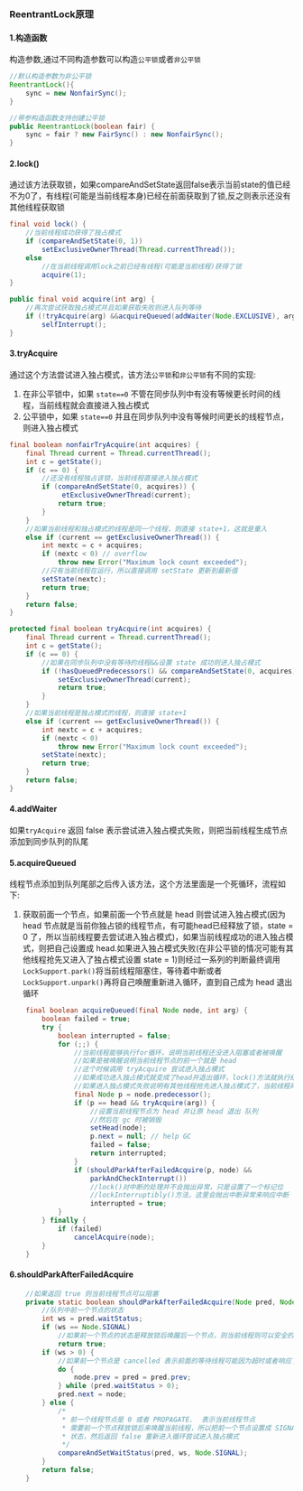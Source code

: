 ### ReentrantLock原理
#### 1.构造函数
构造参数,通过不同构造参数可以构造`公平锁`或者`非公平锁`
```java
//默认构造参数为非公平锁
ReentrantLock(){
	sync = new NonfairSync();
}

//带参构造函数支持创建公平锁
public ReentrantLock(boolean fair) {
    sync = fair ? new FairSync() : new NonfairSync();
}
```
#### 2.lock()
通过该方法获取锁，如果compareAndSetState返回false表示当前state的值已经不为0了，有线程(可能是当前线程本身)已经在前面获取到了锁,反之则表示还没有其他线程获取锁
```java
final void lock() {
	//当前线程成功获得了独占模式 
    if (compareAndSetState(0, 1))
        setExclusiveOwnerThread(Thread.currentThread());
    else
	    //在当前线程调用lock之前已经有线程(可能是当前线程)获得了锁
        acquire(1);
}
```
```java
public final void acquire(int arg) {
	//再次尝试获取独占模式并且如果获取失败则进入队列等待
    if (!tryAcquire(arg) &&acquireQueued(addWaiter(Node.EXCLUSIVE), arg))
        selfInterrupt();
}
```
#### 3.tryAcquire
通过这个方法尝试进入独占模式，该方法`公平锁`和`非公平锁`有不同的实现:
1. 在非公平锁中，如果 `state==0` 不管在同步队列中有没有等候更长时间的线程，当前线程就会直接进入独占模式
2. 公平锁中，如果 `state==0` 并且在同步队列中没有等候时间更长的线程节点，则进入独占模式
```java
final boolean nonfairTryAcquire(int acquires) {
	final Thread current = Thread.currentThread();
	int c = getState();
	if (c == 0) {
		//还没有线程独占该锁，当前线程直接进入独占模式
	    if (compareAndSetState(0, acquires)) {
	         etExclusiveOwnerThread(current);
	        return true;
	    }
	}
	//如果当前线程和独占模式的线程是同一个线程，则直接 state+1，这就是重入
	else if (current == getExclusiveOwnerThread()) {
	    int nextc = c + acquires;
	    if (nextc < 0) // overflow
	        throw new Error("Maximum lock count exceeded");
	    //只有当前线程在运行，所以直接调用 setState 更新到最新值
	    setState(nextc);
	    return true;
	}
	return false;
}
```
```java
protected final boolean tryAcquire(int acquires) {
    final Thread current = Thread.currentThread();
    int c = getState();
    if (c == 0) {
	    //如果在同步队列中没有等待的线程&&设置 state 成功则进入独占模式
        if (!hasQueuedPredecessors() && compareAndSetState(0, acquires)) {
            setExclusiveOwnerThread(current);
            return true;
        }
    }
    //如果当前线程是独占模式的线程，则直接 state+1
    else if (current == getExclusiveOwnerThread()) {
        int nextc = c + acquires;
        if (nextc < 0)
            throw new Error("Maximum lock count exceeded");
        setState(nextc);
        return true;
    }
    return false;
}
```
#### 4.addWaiter
如果`tryAcquire` 返回 false 表示尝试进入独占模式失败，则把当前线程生成节点添加到同步队列的队尾
#### 5.acquireQueued
线程节点添加到队列尾部之后传入该方法，这个方法里面是一个死循环，流程如下:
1. 获取前面一个节点，如果前面一个节点就是 head 则尝试进入独占模式(因为 head 节点就是当前你独占锁的线程节点，有可能head已经释放了锁，state = 0 了，所以当前线程要去尝试进入独占模式)，如果当前线程成功的进入独占模式，则把自己设置成 head.如果进入独占模式失败(在非公平锁的情况可能有其他线程抢先又进入了独占模式设置 state = 1)则经过一系列的判断最终调用`LockSupport.park()`将当前线程阻塞住，等待着中断或者`LockSupport.unpark()`再将自己唤醒重新进入循环，直到自己成为 head 退出循环
```java
    final boolean acquireQueued(final Node node, int arg) {
        boolean failed = true;
        try {
            boolean interrupted = false;
            for (;;) {
	            //当前线程能够执行for循环，说明当前线程还没进入阻塞或者被唤醒
	            //如果是被唤醒说明当前线程节点的前一个就是 head
		        //这个时候调用 tryAcquire 尝试进入独占模式
		        //如果成功进入独占模式就变成了head并退出循环，lock()方法就执行结束了
		        //如果进入独占模式失败说明有其他线程抢先进入独占模式了，当前线程再重新进入阻塞状态，这就是非公平锁的情况下线程可能会重复的被唤醒挂起
                final Node p = node.predecessor();
                if (p == head && tryAcquire(arg)) {
	                //设置当前线程节点为 head 并让原 head 退出 队列
	                //然后在 gc 时被销毁
                    setHead(node);
                    p.next = null; // help GC
                    failed = false;
                    return interrupted;
                }
                if (shouldParkAfterFailedAcquire(p, node) &&
                    parkAndCheckInterrupt())
                    //lock()对中断的处理并不会抛出异常，只是设置了一个标记位
	                //lockInterruptibly()方法，这里会抛出中断异常来响应中断
                    interrupted = true;
            }
        } finally {
            if (failed)
                cancelAcquire(node);
        }
    }
```
#### 6.shouldParkAfterFailedAcquire
```java
	//如果返回 true 则当前线程节点可以阻塞
    private static boolean shouldParkAfterFailedAcquire(Node pred, Node node) {
	    //队列中前一个节点的状态
        int ws = pred.waitStatus;
        if (ws == Node.SIGNAL)
	        //如果前一个节点的状态是释放锁后唤醒后一个节点，则当前线程则可以安全的等待被唤醒
            return true;
        if (ws > 0) {
	        //如果前一个节点是 cancelled 表示前面的等待线程可能因为超时或者响应了中断取消了继续阻塞，
            do {
                node.prev = pred = pred.prev;
            } while (pred.waitStatus > 0);
            pred.next = node;
        } else {
            /*
             * 前一个线程节点是 0 或者 PROPAGATE.  表示当前线程节点
             * 需要前一个节点释放锁后来唤醒当前线程，所以把前一个节点设置成 SIGNAL
             * 状态，然后返回 false 重新进入循环尝试进入独占模式
             */
            compareAndSetWaitStatus(pred, ws, Node.SIGNAL);
        }
        return false;
    }
```